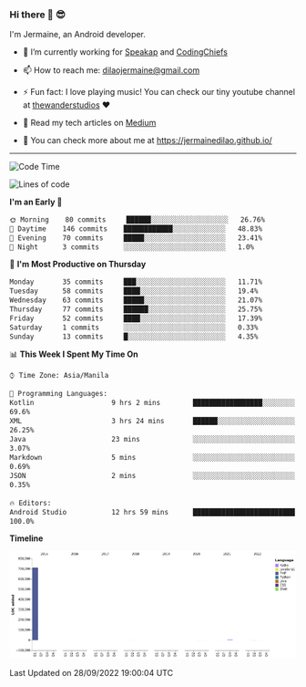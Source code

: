 ### Hi there 👋 😎
I'm Jermaine, an Android developer.

- 🔭 I’m currently working for [Speakap](https://www.speakap.com/) and [CodingChiefs](https://codingchiefs.com/en/)

- 📫 How to reach me: dilaojermaine@gmail.com

- ⚡ Fun fact: I love playing music! You can check our tiny youtube channel at [thewanderstudios](https://www.youtube.com/thewanderstudios) ♥️

- 📖 Read my tech articles on [Medium](https://jermainedilao.medium.com/)

- 👀 You can check more about me at https://jermainedilao.github.io/

<!--
**jermainedilao/jermainedilao** is a ✨ _special_ ✨ repository because its `README.md` (this file) appears on your GitHub profile.

Here are some ideas to get you started:

- 🔭 I’m currently working on ...
- 🌱 I’m currently learning ...
- 👯 I’m looking to collaborate on ...
- 🤔 I’m looking for help with ...
- 💬 Ask me about ...
- 📫 How to reach me: ...
- 😄 Pronouns: ...
- ⚡ Fun fact: ...
-->

-------

<!--START_SECTION:waka-->
![Code Time](http://img.shields.io/badge/Code%20Time-12%20hrs%2059%20mins-blue)

![Lines of code](https://img.shields.io/badge/From%20Hello%20World%20I%27ve%20Written-723%20Thousand%20lines%20of%20code-blue)

**I'm an Early 🐤** 

```text
🌞 Morning    80 commits     ██████░░░░░░░░░░░░░░░░░░░   26.76% 
🌆 Daytime    146 commits    ████████████░░░░░░░░░░░░░   48.83% 
🌃 Evening    70 commits     █████░░░░░░░░░░░░░░░░░░░░   23.41% 
🌙 Night      3 commits      ░░░░░░░░░░░░░░░░░░░░░░░░░   1.0%

```
📅 **I'm Most Productive on Thursday** 

```text
Monday       35 commits     ███░░░░░░░░░░░░░░░░░░░░░░   11.71% 
Tuesday      58 commits     ████░░░░░░░░░░░░░░░░░░░░░   19.4% 
Wednesday    63 commits     █████░░░░░░░░░░░░░░░░░░░░   21.07% 
Thursday     77 commits     ██████░░░░░░░░░░░░░░░░░░░   25.75% 
Friday       52 commits     ████░░░░░░░░░░░░░░░░░░░░░   17.39% 
Saturday     1 commits      ░░░░░░░░░░░░░░░░░░░░░░░░░   0.33% 
Sunday       13 commits     █░░░░░░░░░░░░░░░░░░░░░░░░   4.35%

```


📊 **This Week I Spent My Time On** 

```text
⌚︎ Time Zone: Asia/Manila

💬 Programming Languages: 
Kotlin                   9 hrs 2 mins        █████████████████░░░░░░░░   69.6% 
XML                      3 hrs 24 mins       ██████░░░░░░░░░░░░░░░░░░░   26.25% 
Java                     23 mins             ░░░░░░░░░░░░░░░░░░░░░░░░░   3.07% 
Markdown                 5 mins              ░░░░░░░░░░░░░░░░░░░░░░░░░   0.69% 
JSON                     2 mins              ░░░░░░░░░░░░░░░░░░░░░░░░░   0.35%

🔥 Editors: 
Android Studio           12 hrs 59 mins      █████████████████████████   100.0%

```

**Timeline**

![Chart not found](https://raw.githubusercontent.com/jermainedilao/jermainedilao/main/charts/bar_graph.png) 


 Last Updated on 28/09/2022 19:00:04 UTC
<!--END_SECTION:waka-->
